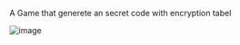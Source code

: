 A Game that generete an secret code with encryption tabel

![image](https://github.com/AlpetGexha/breaking-the-code/assets/50520333/8201a589-552f-432d-abb3-864418b75758)
